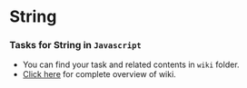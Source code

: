 # String

### Tasks for **String** in **`Javascript`**

- You can find your task and related contents in `wiki` folder.
- [Click here](https://workspace.konfinity.com/wiki/strings-wiki/-/wikis/01-Strings-in-JS) for complete overview of wiki.
